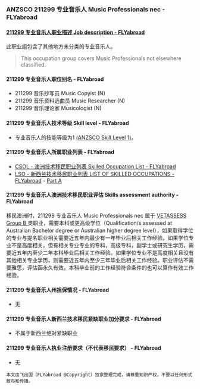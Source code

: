 ### ANZSCO 211299 专业音乐人 Music Professionals nec - FLYabroad ###

####  [211299 专业音乐人职业描述 Job description - FLYabroad](http://www.flyabroadvisa.com/anzsco/2112.html#211299)

此职业组包含了其他地方未分类的专业音乐人。

> This occupation group covers Music Professionals not elsewhere classified.

#### 211299 专业音乐人职位别名 - FLYabroad
 
- 211299	 音乐抄写员 Music Copyist (N)
- 211299 音乐资料选曲员 Music Researcher (N)
- 211299 音乐理论家 Musicologist (N)

#### 211299 专业音乐人技术等级 Skill level - FLYabroad

- 专业音乐人的技能等级为1 [(ANZSCO Skill Level 1)](http://www.flyabroadvisa.com/anzsco/)。

#### 211299 专业音乐人所属职业列表 - FLYabroad

- [CSOL - 澳洲技术移民职业列表 Skilled Occupation List - FLYabroad](http://www.flyabroadvisa.com/sol/)
- [LSO - 新西兰技术移民职业列表 LIST OF SKILLED OCCUPATIONS - FLYabroad](http://nz.flyabroadvisa.com/lso/) - [Part A](parta)

#### 211299 专业音乐人澳洲技术移民职业评估 Skills assessment authority - FLYabroad

移民澳洲时，211299 专业音乐人 Music Professionals nec 属于 [VETASSESS Group B ](http://www.flyabroadvisa.com/ass/vetassess.html)类职业，需要本科或更高级学位（Qualification/s assessed at Australian Bachelor degree or Australian higher degree level），如果取得学位的专业与提名职业相关需要近五年内最少有一年毕业后相关工作经验。如果学位专业不是高度相关，但有相关专业专业的专科，高级专科，副学士或研究生学历，需要近五年内至少二年本科毕业后相关工作经验。如果学位专业不是高度相关且没有其他相关专业学历，则需要近五年内至少三年毕业后相关工作经验。职业评估不需要雅思，评估函永久有效。本科毕业前的工作经验符合条件的也可以算作有效工作经验。

#### 211299 专业音乐人州担保情况 - FLYabroad

- 无

#### 211299 专业音乐人新西兰技术移民紧缺职业加分要求 - FLYabroad

- 不属于新西兰绝对紧缺职业

#### 211299 专业音乐人执业注册要求（不代表移民要求） - FLYabroad

- 无

`本文由飞出国（FLYabroad @Copyright）独家整理完成，请尊重知识产权，不要以任何形式散布和传播。`